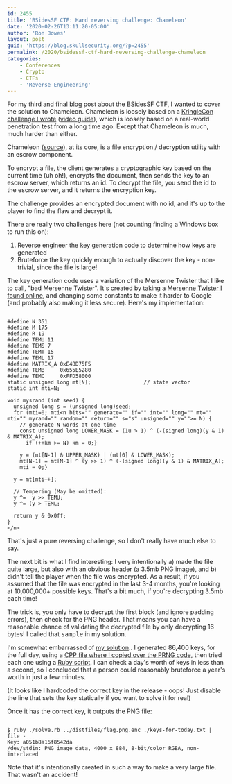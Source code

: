 ```yaml
---
id: 2455
title: 'BSidesSF CTF: Hard reversing challenge: Chameleon'
date: '2020-02-26T13:11:20-05:00'
author: 'Ron Bowes'
layout: post
guid: 'https://blog.skullsecurity.org/?p=2455'
permalink: /2020/bsidessf-ctf-hard-reversing-challenge-chameleon
categories:
    - Conferences
    - Crypto
    - CTFs
    - 'Reverse Engineering'
---
```


For my third and final blog post about the BSidesSF CTF, I wanted to cover the solution to Chameleon. Chameleon is loosely based on a [KringleCon challenge I wrote](https://2019.kringlecon.com/) ([video guide](https://www.youtube.com/watch?v=obJdpKDpFBA)), which is loosely based on a real-world penetration test from a long time ago. Except that Chameleon is much, much harder than either.  
  
Chameleon ([source](https://github.com/BSidesSF/ctf-2020-release/blob/master/chameleon/challenge/client/src/chameleon.cpp)), at its core, is a file encryption / decryption utility with an escrow component.

To encrypt a file, the client generates a cryptographic key based on the current time (uh oh!), encrypts the document, then sends the key to an escrow server, which returns an id. To decrypt the file, you send the id to the escrow server, and it returns the encryption key.

The challenge provides an encrypted document with no id, and it's up to the player to find the flaw and decrypt it.

There are really two challenges here (not counting finding a Windows box to run this on):

1. Reverse engineer the key generation code to determine how keys are generated
2. Bruteforce the key quickly enough to actually discover the key - non-trivial, since the file is large!

The key generation code uses a variation of the Mersenne Twister that I like to call, "bad Mersenne Twister". It's created by taking a [Mersenne Twister I found online](http://www.ai.mit.edu/courses/6.836-s03/handouts/sierra/random.c), and changing some constants to make it harder to Google (and probably also making it less secure). Here's my implementation:

```

#define N 351
#define M 175
#define R 19
#define TEMU 11
#define TEMS 7
#define TEMT 15
#define TEML 17
#define MATRIX_A 0xE4BD75F5
#define TEMB     0x655E5280
#define TEMC     0xFFD58000
static unsigned long mt[N];                 // state vector
static int mti=N;

void mysrand (int seed) {
  unsigned long s = (unsigned long)seed;
  for (mti=0; mti<n bits="" generate="" if="" int="" long="" mt="" mti="" myrand="" random="" return="" s="s" unsigned="" y="">= N) {
    // generate N words at one time
    const unsigned long LOWER_MASK = (1u > 1) ^ (-(signed long)(y & 1) & MATRIX_A);
      if (++km >= N) km = 0;}

    y = (mt[N-1] & UPPER_MASK) | (mt[0] & LOWER_MASK);
    mt[N-1] = mt[M-1] ^ (y >> 1) ^ (-(signed long)(y & 1) & MATRIX_A);
    mti = 0;}

  y = mt[mti++];

  // Tempering (May be omitted):
  y ^=  y >> TEMU;
  y ^= (y > TEML;

  return y & 0x0ff;
}
</n>
```

That's just a pure reversing challenge, so I don't really have much else to say.

The next bit is what I find interesting: I very intentionally a) made the file quite large, but also with an obvious header (a 3.5mb PNG image), and b) didn't tell the player when the file was encrypted. As a result, if you assumed that the file was encrypted in the last 3-4 months, you're looking at 10,000,000+ possible keys. That's a bit much, if you're decrypting 3.5mb each time!

The trick is, you only have to decrypt the first block (and ignore padding errors), then check for the PNG header. That means you can have a reasonable chance of validating the decrypted file by only decrypting 16 bytes! I called that <tt>sample</tt> in my solution.

I'm somewhat embarrassed of [my solution](https://github.com/BSidesSF/ctf-2020-release/tree/master/chameleon/solution).. I generated 86,400 keys, for the full day, using a [CPP file where I copied over the PRNG code](https://github.com/BSidesSF/ctf-2020-release/blob/master/chameleon/solution/solve.cpp), then tried each one using a [Ruby script](https://github.com/BSidesSF/ctf-2020-release/blob/master/chameleon/solution/solve.rb). I can check a day's worth of keys in less than a second, so I concluded that a person could reasonably bruteforce a year's worth in just a few minutes.

(It looks like I hardcoded the correct key in the release - oops! Just disable the line that sets the key statically if you want to solve it for real)

Once it has the correct key, it outputs the PNG file:

```

$ ruby ./solve.rb ../distfiles/flag.png.enc ./keys-for-today.txt | file -
Key: a051b8a16f8542da
/dev/stdin: PNG image data, 4000 x 884, 8-bit/color RGBA, non-interlaced
```

Note that it's intentionally created in such a way to make a very large file. That wasn't an accident!
